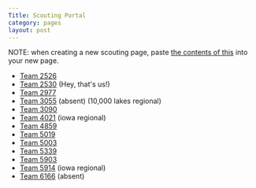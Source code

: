 ```yaml
---
Title: Scouting Portal
category: pages
layout: post
---
```

NOTE: when creating a new scouting page, paste [the contents of this](./Generic-Scouting-Form) into your new page.

- [Team 2526](./t2526)
- [Team 2530](./t2530) (Hey, that's us!)
- [Team 2977](./t2977)
- [Team 3055](./t3055) (absent) (10,000 lakes regional)
- [Team 3090](./t3090)
- [Team 4021](./t4021) (iowa regional)
- [Team 4859](./t4859)
- [Team 5019](./t5019)
- [Team 5003](./t5003)
- [Team 5339](./t5339)
- [Team 5903](./t5903)
- [Team 5914](./t5914) (iowa regional)
- [Team 6166](./t6166) (absent)


